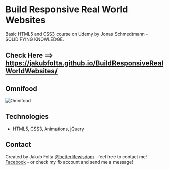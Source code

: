# Build Responsive Real World Websites
Basic HTML5 and CSS3 course on Udemy by Jonas Schmedtmann - SOLIDIFYING KNOWLEDGE.

## Check Here ==> https://jakubfolta.github.io/BuildResponsiveRealWorldWebsites/

## Omnifood
![Omnifood](./images/omnifood.jpg)

## Technologies
* HTML5, CSS3, Animations, jQuery

## Contact
Created by Jakub Folta [@betterlifewisdom](https://www.betterlifewisdom.com/) - feel free to contact me!<br/>
[Facebook](https://www.facebook.com/jakub.folta.58) - or check my fb account and send me a message!
